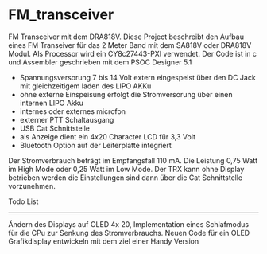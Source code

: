 # FM_transceiver
FM Transceiver mit dem DRA818V.
Diese Project beschreibt den Aufbau eines FM Transeiver für das 2 Meter Band mit dem SA818V oder DRA818V Modul.
Als Processor wird ein CY8c27443-PXI verwendet.
Der Code ist in c und Assembler geschrieben mit dem PSOC Designer 5.1

- Spannungsversorung 7 bis 14 Volt extern eingespeist über den  DC Jack 
  mit gleichzeitigem laden des LIPO AKKu 
- ohne externe Einspeisung erfolgt die Stromversorung über einen internen LIPO Akku
- internes oder  externes microfon
- externer PTT Schaltausgang
- USB Cat Schnittstelle 
- als Anzeige dient ein 4x20 Character LCD für 3,3 Volt 
- Bluetooth Option auf der Leiterplatte integriert

Der Stromverbrauch beträgt im Empfangsfall 110 mA.
Die Leistung 0,75 Watt im High Mode oder 0,25 Watt im Low Mode.
Der TRX kann ohne Display betrieben werden die Einstellungen sind dann über die Cat Schnittstelle 
vorzunehmen.




Todo List

------------------------------------------------------------------------------------------------------------
Ändern des Displays auf OLED 4x 20, Implementation eines Schlafmodus für die CPu zur Senkung des Stromverbrauchs.
Neuen Code für ein OLED Grafikdisplay entwickeln mit dem ziel einer Handy Version
